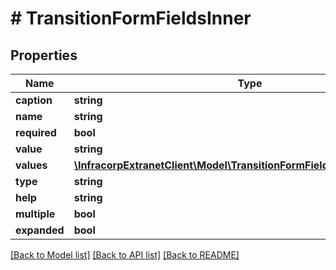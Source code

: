 # # TransitionFormFieldsInner

## Properties

Name | Type | Description | Notes
------------ | ------------- | ------------- | -------------
**caption** | **string** |  | [optional]
**name** | **string** |  | [optional]
**required** | **bool** |  | [optional]
**value** | **string** |  | [optional]
**values** | [**\InfracorpExtranetClient\Model\TransitionFormFieldsInnerValuesInner[]**](TransitionFormFieldsInnerValuesInner.md) |  | [optional]
**type** | **string** |  | [optional]
**help** | **string** |  | [optional]
**multiple** | **bool** |  | [optional]
**expanded** | **bool** |  | [optional]

[[Back to Model list]](../../README.md#models) [[Back to API list]](../../README.md#endpoints) [[Back to README]](../../README.md)
